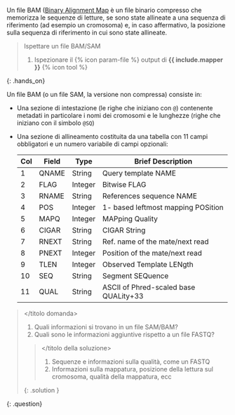 Un file BAM ([Binary Alignment Map](https://en.wikipedia.org/wiki/SAM_(file_format)) è un file binario compresso che memorizza le sequenze di letture, se sono state allineate a una sequenza di riferimento (ad esempio un cromosoma) e, in caso affermativo, la posizione sulla sequenza di riferimento in cui sono state allineate.

> <mani sul titolo>Ispettare un file BAM/SAM</hands-on-title>
> 
> 1. Ispezionare il {% icon param-file %} output di **{{ include.mapper }}** {% icon tool %}
> 
{: .hands_on}

Un file BAM (o un file SAM, la versione non compressa) consiste in:

- Una sezione di intestazione (le righe che iniziano con `@`) contenente metadati in particolare i nomi dei cromosomi e le lunghezze (righe che iniziano con il simbolo `@SQ`)
- Una sezione di allineamento costituita da una tabella con 11 campi obbligatori e un numero variabile di campi opzionali:

  | Col | Field | Type    | Brief Description                     |
  | --- | ----- | ------- | ------------------------------------- |
  | 1   | QNAME | String  | Query template NAME                   |
  | 2   | FLAG  | Integer | Bitwise FLAG                          |
  | 3   | RNAME | String  | References sequence NAME              |
  | 4   | POS   | Integer | 1- based leftmost mapping POSition    |
  | 5   | MAPQ  | Integer | MAPping Quality                       |
  | 6   | CIGAR | String  | CIGAR String                          |
  | 7   | RNEXT | String  | Ref. name of the mate/next read       |
  | 8   | PNEXT | Integer | Position of the mate/next read        |
  | 9   | TLEN  | Integer | Observed Template LENgth              |
  | 10  | SEQ   | String  | Segment SEQuence                      |
  | 11  | QUAL  | String  | ASCII of Phred-scaled base QUALity+33 |

> <titolo domanda></titolo domanda>
> 
> 1. Quali informazioni si trovano in un file SAM/BAM?
> 2. Quali sono le informazioni aggiuntive rispetto a un file FASTQ?
> 
> > <titolo della soluzione></titolo della soluzione>
> > 1. Sequenze e informazioni sulla qualità, come un FASTQ
> > 2. Informazioni sulla mappatura, posizione della lettura sul cromosoma, qualità della mappatura, ecc
> > 
> {: .solution }
> 
{: .question}


